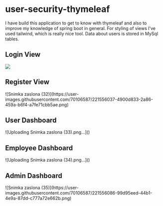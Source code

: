 # user-security-thymeleaf

<p>
I have build this application to get to know with thymeleaf and also to improve my knowledge of spring boot in general. For styling of views I've used tailwind, which is really nice tool. Data about users is stored in MySql tables.
</p>

<h2>Login View</h2>
<img src="https://user-images.githubusercontent.com/70106587/221555905-08605e49-cda2-4d85-96ed-3e0809b1ac9a.png"/>

<h2>Register View</h2>
![Snimka zaslona (32)](https://user-images.githubusercontent.com/70106587/221556037-4900d833-2a86-459a-b6f4-a7fe71cbb5ae.png)

<h2>User Dashboard</h2>
![Uploading Snimka zaslona (33).png…]()

<h2>Employee Dashboard</h2>
![Uploading Snimka zaslona (34).png…]()

<h2>Admin Dashboard</h2>
![Snimka zaslona (35)](https://user-images.githubusercontent.com/70106587/221556086-99d95eed-44b1-4e9a-87dd-c777a72e662b.png)
